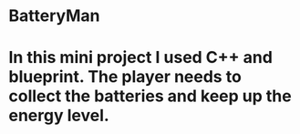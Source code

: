 # BatteryMan
# In this mini project I used C++ and blueprint. The player needs to collect the batteries and keep up the energy level. 
